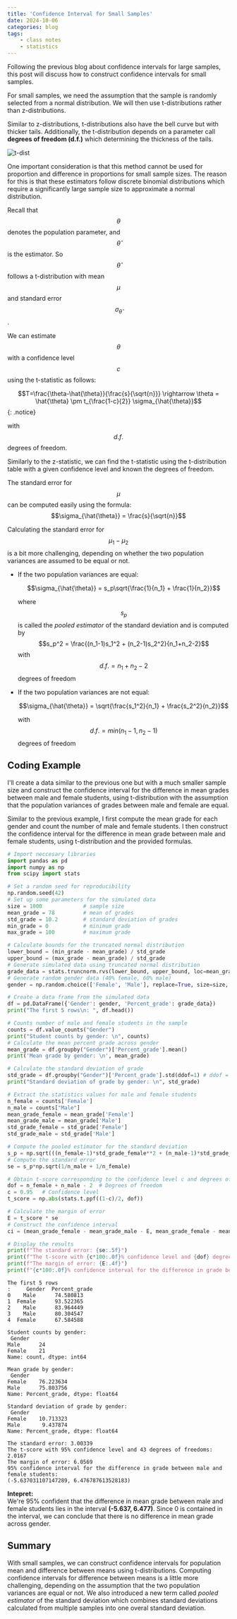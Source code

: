 ```yaml
---
title: 'Confidence Interval for Small Samples'
date: 2024-10-06
categories: blog
tags:
    - class notes
    - statistics
---
```

 
Following the previous blog about confidence intervals for large samples, this post will discuss how to construct confidence intervals for small samples. 

For small samples, we need the assumption that the sample is randomly selected from a normal distribution. We will then use t-distributions rather than z-distributions. 

Similar to z-distributions, t-distributions also have the bell curve but with thicker tails. Additionally, the t-distribution depends on a parameter call **degrees of freedom (d.f.)** which determining the thickness of the tails.

![t-dist](https://raw.githubusercontent.com/nhh979/personal_website/refs/heads/master/assets/images/classnote_photos/t-dist.jpeg)


One important consideration is that this method cannot be used for proportion and difference in proportions for small sample sizes. The reason for this is that these estimators follow discrete binomial distributions which require a significantly large sample size to approximate a normal distribution.

Recall that $$\theta$$ denotes the population parameter, and $$\hat{\theta}$$ is the estimator. So $$\hat{\theta}$$ follows a t-distribution with mean $$\mu$$ and standard error $$\sigma_{\hat{\theta}}$$.

We can estimate $$\theta$$ with a confidence level $$c$$ using the t-statistic as follows:

$$T=\frac{\theta-\hat{\theta}}{\frac{s}{\sqrt{n}}} \rightarrow \theta = \hat{\theta} \pm t_{\frac{1-c}{2}} \sigma_{\hat{\theta}}$$ {: .notice}

with $$d.f.$$ degrees of freedom.

Similarly to the z-statistic, we can find the t-statistic using the t-distribution table with a given confidence level and known the degrees of freedom.

The standard error for $$\mu$$ can be computed easily using the formula:
$$\sigma_{\hat{\theta}} = \frac{s}{\sqrt{n}}$$


Calculating the standard error for $$\mu_1-\mu_2$$ is a bit more challenging, depending on whether the two population variances are assumed to be equal or not.
- If the two population variances are equal:

    $$\sigma_{\hat{\theta}} = s_p\sqrt{\frac{1}{n_1} + \frac{1}{n_2}}$$  

    where $$s_p$$ is called the *pooled estimator* of the standard deviation and is computed by
    $$s_p^2 = \frac{(n_1-1)s_1^2 + (n_2-1)s_2^2}{n_1+n_2-2}$$
    with $$d.f. = n_1 + n_2 -2$$ degrees of freedom

- If the two population variances are not equal:

    $$\sigma_{\hat{\theta}} = \sqrt{\frac{s_1^2}{n_1} + \frac{s_2^2}{n_2}}$$

    with $$d.f. = min(n_1-1, n_2-1)$$ degrees of freedom

## Coding Example
I'll create a data similar to the previous one but with a much smaller sample size and construct the confidence interval for the difference in mean grades between male and female students, using t-distribution with the assumption that the population variances of grades between male and female are equal.

Similar to the previous example, I first compute the mean grade for each gender and count the number of male and female students. I then construct the confidence interval for the difference in mean grade between male and female students, using t-distribution and the provided formulas.

```python
# Import neccesary libraries
import pandas as pd
import numpy as np
from scipy import stats

# Set a random seed for reproducibility
np.random.seed(42) 
# Set up some parameters for the simulated data
size = 1000             # sample size
mean_grade = 78         # mean of grades
std_grade = 10.2        # standard deviation of grades
min_grade = 0           # minimum grade
max_grade = 100         # maximum grade

# Calculate bounds for the truncated normal distribution
lower_bound = (min_grade - mean_grade) / std_grade
upper_bound = (max_grade - mean_grade) / std_grade
# Generate simulated data using truncated normal distribution
grade_data = stats.truncnorm.rvs(lower_bound, upper_bound, loc=mean_grade, scale=std_grade, size=size)
# Generate random gender data (40% female, 60% male)
gender = np.random.choice(['Female', 'Male'], replace=True, size=size, p=[0.4, 0.6])

# Create a data frame from the simulated data
df = pd.DataFrame({'Gender': gender, 'Percent_grade': grade_data})
print("The first 5 rows\n: ", df.head())

# Counts number of male and female students in the sample
counts = df.value_counts("Gender")
print("Student counts by gender: \n", counts)
# Calculate the mean percent grade across gender
mean_grade = df.groupby("Gender")['Percent_grade'].mean()
print('Mean grade by gender: \n', mean_grade)

# Calculate the standard deviation of grade
std_grade = df.groupby("Gender")['Percent_grade'].std(ddof=1) # ddof = 1 for the sample st. dev
print("Standard deviation of grade by gender: \n", std_grade)

# Extract the statistics values for male and female students
n_female = counts['Female']
n_male = counts["Male"]
mean_grade_female = mean_grade['Female']
mean_grade_male = mean_grade['Male']
std_grade_female = std_grade['Female']
std_grade_male = std_grade['Male']

# Compute the pooled estimator for the standard deviation
s_p = np.sqrt(((n_female-1)*std_grade_female**2 + (n_male-1)*std_grade_male**2) / (n_female + n_male - 2))
# Compute the standard error
se = s_p*np.sqrt(1/n_male + 1/n_female)

# Obtain t-score corresponding to the confidence level c and degrees of freedom
dof = n_female + n_male - 2  # Degrees of freedom
c = 0.95   # Confidence level 
t_score = np.abs(stats.t.ppf((1-c)/2, dof))

# Calculate the margin of error
E = t_score * se
# Construct the confidence interval
ci = (mean_grade_female - mean_grade_male - E, mean_grade_female - mean_grade_male + E)

# Display the results
print(f"The standard error: {se:.5f}")
print(f"The t-score with {c*100:.0f}% confidence level and {dof} degrees of freedoms: {t_score:.4f}")
print(f"The margin of error: {E:.4f}")
print(f"{c*100:.0f}% confidence interval for the difference in grade between male and female students: {ci}")
```

```
The first 5 rows
:     Gender  Percent_grade
0    Male      74.580813
1  Female      93.522365
2    Male      83.964449
3    Male      80.304547
4  Female      67.584588

Student counts by gender: 
 Gender
Male      24
Female    21
Name: count, dtype: int64

Mean grade by gender: 
 Gender
Female    76.223634
Male      75.803756
Name: Percent_grade, dtype: float64

Standard deviation of grade by gender: 
 Gender
Female    10.713323
Male       9.437874
Name: Percent_grade, dtype: float64

The standard error: 3.00339
The t-score with 95% confidence level and 43 degrees of freedoms: 2.0167
The margin of error: 6.0569
95% confidence interval for the difference in grade between male and female students: 
(-5.637031107147289, 6.476787613528183)
```

**Intepret:**  
We're 95% confident that the difference in mean grade between male and female students lies in the interval **(-5.637, 6.477)**.
Since 0 is contained in the interval, we can conclude that there is no difference in mean grade across gender.

## Summary
With small samples, we can construct confidence intervals for population mean and difference between means using t-distributions. Computing confidence intervals for difference between means is a little more challenging, depending on the assumption that the two population variances are equal or not. We also introduced a new term called *pooled estimator* of the standard deviation which combines standard deviations calculated from multiple samples into one overal standard deviation.